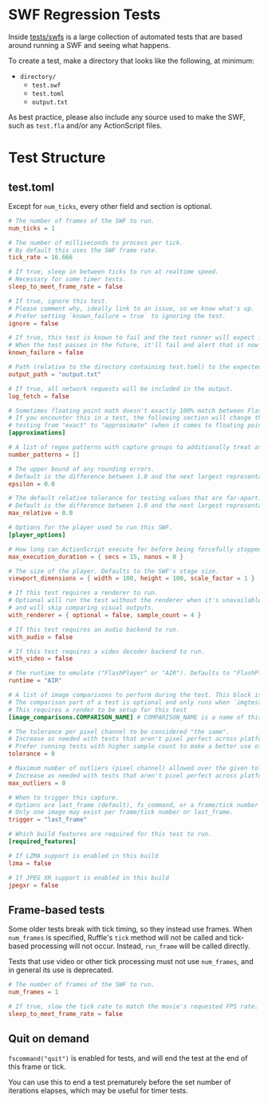 # SWF Regression Tests

Inside [tests/swfs](tests/swfs) is a large collection of automated tests that
are based around running a SWF and seeing what happens.

To create a test, make a directory that looks like the following, at minimum:

- `directory/`
  - `test.swf`
  - `test.toml`
  - `output.txt`

As best practice, please also include any source used to make the SWF, such as `test.fla` and/or any ActionScript files.


# Test Structure

## test.toml

Except for `num_ticks`, every other field and section is optional.

```toml
# The number of frames of the SWF to run.
num_ticks = 1

# The number of milliseconds to process per tick.
# By default this uses the SWF frame rate.
tick_rate = 16.666

# If true, sleep in between ticks to run at realtime speed.
# Necessary for some timer tests.
sleep_to_meet_frame_rate = false

# If true, ignore this test.
# Please comment why, ideally link to an issue, so we know what's up.
# Prefer setting `known_failure = true` to ignoring the test.
ignore = false

# If true, this test is known to fail and the test runner will expect it to fail.
# When the test passes in the future, it'll fail and alert that it now passes.
known_failure = false

# Path (relative to the directory containing test.toml) to the expected output
output_path = "output.txt"

# If true, all network requests will be included in the output.
log_fetch = false

# Sometimes floating point math doesn't exactly 100% match between Flash and Rust.
# If you encounter this in a test, the following section will change the output
# testing from "exact" to "approximate" (when it comes to floating point numbers, at least.)
[approximations]

# A list of regex patterns with capture groups to additionally treat as approximate numbers.
number_patterns = []

# The upper bound of any rounding errors.
# Default is the difference between 1.0 and the next largest representable number.
epsilon = 0.0

# The default relative tolerance for testing values that are far-apart.
# Default is the difference between 1.0 and the next largest representable number
max_relative = 0.0

# Options for the player used to run this SWF.
[player_options]

# How long can ActionScript execute for before being forcefully stopped.
max_execution_duration = { secs = 15, nanos = 0 }

# The size of the player. Defaults to the SWF's stage size.
viewport_dimensions = { width = 100, height = 100, scale_factor = 1 }

# If this test requires a renderer to run.
# Optional will run the test without the renderer when it's unavailable
# and will skip comparing visual outputs.
with_renderer = { optional = false, sample_count = 4 }

# If this test requires an audio backend to run.
with_audio = false

# If this test requires a video decoder backend to run.
with_video = false

# The runtime to emulate ("FlashPlayer" or "AIR"). Defaults to "FlashPlayer".
runtime = "AIR"

# A list of image comparisons to perform during the test. This block is repeatable infinitely, as long as each name is unique.
# The comparison part of a test is optional and only runs when `imgtests` feature is enabled
# This requires a render to be setup for this test
[image_comparisons.COMPARISON_NAME] # COMPARISON_NAME is a name of this particular image

# The tolerance per pixel channel to be considered "the same".
# Increase as needed with tests that aren't pixel perfect across platforms.
# Prefer running tests with higher sample count to make a better use of this option.
tolerance = 0

# Maximum number of outliers (pixel channel) allowed over the given tolerance levels.
# Increase as needed with tests that aren't pixel perfect across platforms.
max_outliers = 0

# When to trigger this capture.
# Options are last_frame (default), fs_command, or a frame/tick number (1-based).
# Only one image may exist per frame/tick number or last_frame.
trigger = "last_frame"

# Which build features are required for this test to run.
[required_features]

# If LZMA support is enabled in this build
lzma = false

# If JPEG XR support is enabled in this build
jpegxr = false
```

## Frame-based tests

Some older tests break with tick timing, so they instead use frames.
When `num_frames` is specified, Ruffle's `tick` method will not be called and tick-based processing will not occur.
Instead, `run_frame` will be called directly.

Tests that use video or other tick processing must not use `num_frames`, and in general its use is deprecated.

```toml
# The number of frames of the SWF to run.
num_frames = 1

# If true, slow the tick rate to match the movie's requested FPS rate.
sleep_to_meet_frame_rate = false
```

## Quit on demand

`fscommand("quit")` is enabled for tests, and will end the test at the end of this frame or tick.

You can use this to end a test prematurely before the set number of iterations elapses, which may be useful for timer tests.
